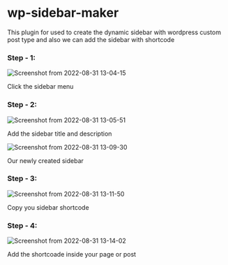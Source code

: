 # wp-sidebar-maker
This plugin for used to create the dynamic sidebar with wordpress custom post type and also we can add the sidebar with shortcode

### Step - 1:
![Screenshot from 2022-08-31 13-04-15](https://user-images.githubusercontent.com/102505605/187619965-d7903147-61bb-4496-9640-e272d75311d2.png)

Click the sidebar menu

### Step - 2:
![Screenshot from 2022-08-31 13-05-51](https://user-images.githubusercontent.com/102505605/187620266-0a93abbd-f9f5-4b71-a26c-a5a2437be82f.png)

Add the sidebar title and description

![Screenshot from 2022-08-31 13-09-30](https://user-images.githubusercontent.com/102505605/187621130-a55b846e-9bcc-4475-b7af-06437e74b179.png)

Our newly created sidebar

### Step - 3:

![Screenshot from 2022-08-31 13-11-50](https://user-images.githubusercontent.com/102505605/187621405-85a9b719-f5f6-49d5-80fb-32f9ec08d4a0.png)

Copy you sidebar shortcode

### Step - 4:

![Screenshot from 2022-08-31 13-14-02](https://user-images.githubusercontent.com/102505605/187621773-2791c45c-6245-41b3-898b-c12eabf07909.png)

Add the shortcoade inside your page or post
